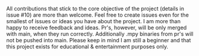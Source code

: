 All contributions that stick to the core objective of the project (details in issue #10) are more than welcome.
Feel free to create issues even for the smallest of issues or ideas you have about the project. I am more than happy to receive feedback and ideas.
Pr's, however, will be only merged with main, when they run correctly.
Additionally .mpy binaries from pr's will not be pushed into main.
Please keep in mind I am still a beginner and that this project exists for educational & entertainment purposes only.
